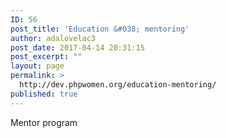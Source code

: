 ```yaml
---
ID: 56
post_title: 'Education &#038; mentoring'
author: adalovelac3
post_date: 2017-04-14 20:31:15
post_excerpt: ""
layout: page
permalink: >
  http://dev.phpwomen.org/education-mentoring/
published: true
---
```

Mentor program